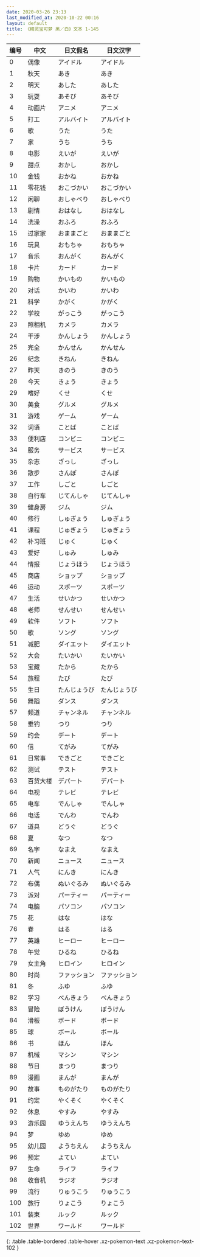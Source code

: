 ```yaml
---
date: 2020-03-26 23:13
last_modified_at: 2020-10-22 00:16
layout: default
title: 《精灵宝可梦 黑／白》文本 1-145
---
```

| 编号 | 中文 | 日文假名 | 日文汉字 |
| ---- | ---- | ---- | --- |
| 0 | 偶像 | アイドル | アイドル |
| 1 | 秋天 | あき | あき |
| 2 | 明天 | あした | あした |
| 3 | 玩耍 | あそび | あそび |
| 4 | 动画片 | アニメ | アニメ |
| 5 | 打工 | アルバイト | アルバイト |
| 6 | 歌 | うた | うた |
| 7 | 家 | うち | うち |
| 8 | 电影 | えいが | えいが |
| 9 | 甜点 | おかし | おかし |
| 10 | 金钱 | おかね | おかね |
| 11 | 零花钱 | おこづかい | おこづかい |
| 12 | 闲聊 | おしゃべり | おしゃべり |
| 13 | 剧情 | おはなし | おはなし |
| 14 | 洗澡 | おふろ | おふろ |
| 15 | 过家家 | おままごと | おままごと |
| 16 | 玩具 | おもちゃ | おもちゃ |
| 17 | 音乐 | おんがく | おんがく |
| 18 | 卡片 | カード | カード |
| 19 | 购物 | かいもの | かいもの |
| 20 | 对话 | かいわ | かいわ |
| 21 | 科学 | かがく | かがく |
| 22 | 学校 | がっこう | がっこう |
| 23 | 照相机 | カメラ | カメラ |
| 24 | 干涉 | かんしょう | かんしょう |
| 25 | 完全 | かんせん | かんせん |
| 26 | 纪念 | きねん | きねん |
| 27 | 昨天 | きのう | きのう |
| 28 | 今天 | きょう | きょう |
| 29 | 嗜好 | くせ | くせ |
| 30 | 美食 | グルメ | グルメ |
| 31 | 游戏 | ゲーム | ゲーム |
| 32 | 词语 | ことば | ことば |
| 33 | 便利店 | コンビニ | コンビニ |
| 34 | 服务 | サービス | サービス |
| 35 | 杂志 | ざっし | ざっし |
| 36 | 散步 | さんぽ | さんぽ |
| 37 | 工作 | しごと | しごと |
| 38 | 自行车 | じてんしゃ | じてんしゃ |
| 39 | 健身房 | ジム | ジム |
| 40 | 修行 | しゅぎょう | しゅぎょう |
| 41 | 课程 | じゅぎょう | じゅぎょう |
| 42 | 补习班 | じゅく | じゅく |
| 43 | 爱好 | しゅみ | しゅみ |
| 44 | 情报 | じょうほう | じょうほう |
| 45 | 商店 | ショップ | ショップ |
| 46 | 运动 | スポーツ | スポーツ |
| 47 | 生活 | せいかつ | せいかつ |
| 48 | 老师 | せんせい | せんせい |
| 49 | 软件 | ソフト | ソフト |
| 50 | 歌 | ソング | ソング |
| 51 | 减肥 | ダイエット | ダイエット |
| 52 | 大会 | たいかい | たいかい |
| 53 | 宝藏 | たから | たから |
| 54 | 旅程 | たび | たび |
| 55 | 生日 | たんじょうび | たんじょうび |
| 56 | 舞蹈 | ダンス | ダンス |
| 57 | 频道 | チャンネル | チャンネル |
| 58 | 垂钓 | つり | つり |
| 59 | 约会 | デート | デート |
| 60 | 信 | てがみ | てがみ |
| 61 | 日常事 | できごと | できごと |
| 62 | 测试 | テスト | テスト |
| 63 | 百货大楼 | デパート | デパート |
| 64 | 电视 | テレビ | テレビ |
| 65 | 电车 | でんしゃ | でんしゃ |
| 66 | 电话 | でんわ | でんわ |
| 67 | 道具 | どうぐ | どうぐ |
| 68 | 夏 | なつ | なつ |
| 69 | 名字 | なまえ | なまえ |
| 70 | 新闻 | ニュース | ニュース |
| 71 | 人气 | にんき | にんき |
| 72 | 布偶 | ぬいぐるみ | ぬいぐるみ |
| 73 | 派对 | パーティー | パーティー |
| 74 | 电脑 | パソコン | パソコン |
| 75 | 花 | はな | はな |
| 76 | 春 | はる | はる |
| 77 | 英雄 | ヒーロー | ヒーロー |
| 78 | 午觉 | ひるね | ひるね |
| 79 | 女主角 | ヒロイン | ヒロイン |
| 80 | 时尚 | ファッション | ファッション |
| 81 | 冬 | ふゆ | ふゆ |
| 82 | 学习 | べんきょう | べんきょう |
| 83 | 冒险 | ぼうけん | ぼうけん |
| 84 | 滑板 | ボード | ボード |
| 85 | 球 | ボール | ボール |
| 86 | 书 | ほん | ほん |
| 87 | 机械 | マシン | マシン |
| 88 | 节日 | まつり | まつり |
| 89 | 漫画 | まんが | まんが |
| 90 | 故事 | ものがたり | ものがたり |
| 91 | 约定 | やくそく | やくそく |
| 92 | 休息 | やすみ | やすみ |
| 93 | 游乐园 | ゆうえんち | ゆうえんち |
| 94 | 梦 | ゆめ | ゆめ |
| 95 | 幼儿园 | ようちえん | ようちえん |
| 96 | 预定 | よてい | よてい |
| 97 | 生命 | ライフ | ライフ |
| 98 | 收音机 | ラジオ | ラジオ |
| 99 | 流行 | りゅうこう | りゅうこう |
| 100 | 旅行 | りょこう | りょこう |
| 101 | 装束 | ルック | ルック |
| 102 | 世界 | ワールド | ワールド |
{: .table .table-bordered .table-hover .xz-pokemon-text .xz-pokemon-text-102 }